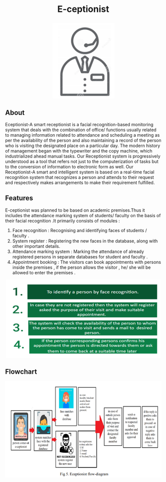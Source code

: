 
#  <p align =center>E-ceptionist</p>
<p align="center">
  <img width="200" src="https://github.com/sankalp20436/E-ceptionist/blob/main/images/logo.png">
</p>


## About
   Eceptionist-A smart receptionist is a facial recognition-based monitoring system that deals with the combination of office/ functions usually related to managing information related to attendance and scheduling a meeting as per the availability of the person and also maintaining a record of the person who is visiting the designated place on a particular day. The modern history of management began with the typewriter and the copy machine, which industrialized ahead manual tasks. Our Receptionist system is progressively understood as a tool that refers not just to the computerization of tasks but to the conversion of information to electronic
form as well. Our Receptionist-A smart and intelligent system is based on a real-time facial recognition system that recognizes a person and attends to their request and respectively makes arrangements to make their requirement fulfilled.

## Features
E-ceptionist was planned to be based on academic premises.Thus it includes the attendance marking system of students/ faculty on the basis of their facial
recognition .It primarily consists of modules :
1. Face recognition : Recognising and identifying faces of students / faculty .
2. System register : Registering the new faces in the database, along with other important
details.
3. Attendance marking system : Marking the attendance of already registered persons in
separate databases for student and faculty .
4. Appointment booking : The visitors can book appointments with persons inside the
premises , if the person allows the visitor , he/ she will be allowed to enter the premises .   
 
<p align ="center" >
  <img  width="500" src="https://github.com/sankalp20436/E-ceptionist/blob/main/images/features.png" alt="Material Bread logo">
  </p>
  
     
## Flowchart 

  
 <p align ="center" >
  <img  width="700" src="https://github.com/sankalp20436/E-ceptionist/blob/main/images/flowchart.png" alt="Material Bread logo">
  </p>





 
